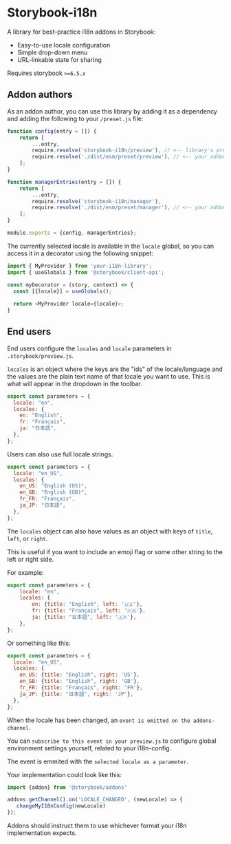 # Storybook-i18n

A library for best-practice i18n addons in Storybook:

- Easy-to-use locale configuration
- Simple drop-down menu
- URL-linkable state for sharing

Requires storybook `>=6.5.x`

## Addon authors

As an addon author, you can use this library by adding it as a dependency and adding the following to your `/preset.js` file:

```js
function config(entry = []) {
    return [
        ...entry,
        require.resolve('storybook-i18n/preview'), // <-- library's preview preset
        require.resolve('./dist/esm/preset/preview'), // <-- your addon's preview preset (if present)
    ];
}

function managerEntries(entry = []) {
    return [
        ...entry,
        require.resolve('storybook-i18n/manager'),
        require.resolve('./dist/esm/preset/manager'), // <-- your addon's manager (if present)
    ];
}

module.exports = {config, managerEntries};
```

The currently selected locale is available in the `locale` global, so you can access it in a decorator using the following snippet:

```js
import { MyProvider } from 'your-i18n-library';
import { useGlobals } from '@storybook/client-api';

const myDecorator = (story, context) => {
  const [{locale}] = useGlobals();
  
  return <MyProvider locale={locale}>;
}
```

## End users

End users configure the `locales` and `locale` parameters in `.storybook/preview.js`.

`locales` is an object where the keys are the "ids" of the locale/language and the values are the plain text name of that locale you want to use. This is what will appear in the dropdown in the toolbar.

```javascript
export const parameters = {
  locale: "en",
  locales: {
    en: "English",
    fr: "Français",
    ja: "日本語",
  },
};
```

Users can also use full locale strings.

```javascript
export const parameters = {
  locale: "en_US",
  locales: {
    en_US: "English (US)",
    en_GB: "English (GB)",
    fr_FR: "Français",
    ja_JP: "日本語",
  },
};
```

The `locales` object can also have values as an object with keys of `title`, `left`, or `right`. 

This is useful if you want to include an emoji flag or some other string to the left or right side.

For example:
```javascript
export const parameters = {
    locale: "en",
    locales: {
        en: {title: "English", left: '🇺🇸'},
        fr: {title: "Français", left: '🇫🇷'},
        ja: {title: "日本語", left: '🇯🇵'},
    },
};
```

Or something like this:
```javascript
export const parameters = {
  locale: "en_US",
  locales: {
    en_US: {title: "English", right: 'US'},
    en_GB: {title: "English", right: 'GB'},
    fr_FR: {title: "Français", right: 'FR'},
    ja_JP: {title: "日本語", right: 'JP'},
  },
};
```

When the locale has been changed, an `event is emitted on the addons-channel`.

You can `subscribe to this event in your preview.js` to configure global environment settings yourself, related to your i18n-config.

The event is emmited with the `selected locale as a parameter`.

Your implementation could look like this:
```javascript
import {addon} from '@storybook/addons'

addons.getChannel().on('LOCALE_CHANGED', (newLocale) => {
   changeMyI18nConfig(newLocale)
});
```


Addons should instruct them to use whichever format your i18n implementation expects.
